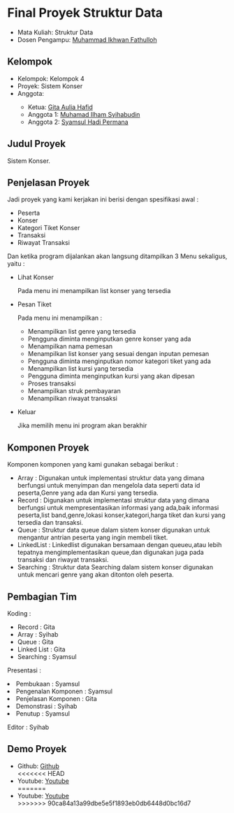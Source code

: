 # Final Proyek Struktur Data
<ul>
  <li>Mata Kuliah: Struktur Data</li>
  <li>Dosen Pengampu: <a href="https://github.com/Muhammad-Ikhwan-Fathulloh">Muhammad Ikhwan Fathulloh</a></li>
</ul>

## Kelompok
<ul>
  <li>Kelompok: Kelompok 4</li>
  <li>Proyek: Sistem Konser</li>
  <li>Anggota:</li>
  <ul>
    <li>Ketua: <a href="https://github.com/gitaaulia05">Gita Aulia Hafid</a></li>
    <li>Anggota 1: <a href="https://github.com/Syihab07">Muhamad Ilham Syihabudin</a></li>
    <li>Anggota 2: <a href="https://github.com/syamsulhadipermana">Syamsul Hadi Permana</a></li>
  </ul>
</ul>

## Judul Proyek
<p>Sistem Konser.</p>

## Penjelasan Proyek
<p>Jadi proyek yang kami kerjakan ini berisi dengan spesifikasi awal : </p>
<ul>
  <li>Peserta</li>
  <li>Konser</li>
  <li>Kategori Tiket Konser</li>
  <li>Transaksi</li>
  <li>Riwayat Transaksi</li>
</ul>

<p>Dan ketika program dijalankan akan langsung ditampilkan 3 Menu sekaligus, yaitu :</p>
<ul>
  <li>Lihat Konser</li>
  <p>Pada menu ini menampilkan list konser yang tersedia</p>
  <p></p>
  <li>Pesan Tiket</li>
  <p>Pada menu ini menampilkan :</p>
   <ul>
    <li>Menampilkan list genre yang tersedia</li>
    <li>Pengguna diminta menginputkan genre konser yang ada</li>
    <li>Menampilkan nama pemesan</li>
    <li>Menampilkan list konser yang sesuai dengan inputan pemesan</li>
    <li>Pengguna diminta menginputkan nomor kategori tiket yang ada</li>
    <li>Menampilkan list kursi yang tersedia</li>
    <li>Pengguna diminta menginputkan kursi yang akan dipesan</li>
    <li>Proses transaksi</li>
    <li>Menampilkan struk pembayaran</li>
    <li>Menampilkan riwayat transaksi</li>
  </ul>
   <p></p>
  <li>Keluar</li>
  <p>Jika memilih menu ini program akan berakhir</p>
</ul>

## Komponen Proyek
<p>Komponen komponen yang kami gunakan sebagai berikut :</p>
<ul>
  <li>Array      : Digunakan untuk implementasi struktur data yang dimana berfungsi untuk menyimpan dan mengelola data seperti data id peserta,Genre yang ada dan Kursi yang tersedia.</li>
  <li>Record     : Digunakan untuk implementasi struktur data yang dimana berfungsi untuk mempresentasikan informasi yang ada,baik informasi peserta,list band,genre,lokasi konser,kategori,harga tiket dan kursi yang tersedia dan transaksi.</li>
  <li>Queue      : Struktur data queue dalam sistem konser digunakan untuk mengantur antrian peserta yang ingin membeli tiket.</li>
  <li>LinkedList : Linkedlist digunakan bersamaan dengan queueu,atau lebih tepatnya mengimplementasikan queue,dan digunakan juga pada transaksi dan riwayat transaksi.</li>
  <li>Searching  : Struktur data Searching dalam sistem konser digunakan untuk mencari genre yang akan ditonton oleh peserta.</li>
</ul>


## Pembagian Tim
<p>Koding : </p>
<ul>
  <li>Record      : Gita</li>
  <li>Array       : Syihab</li>
  <li>Queue       : Gita</li>
  <li>Linked List : Gita</li>
  <li>Searching   : Syamsul</li>
</ul>
<p></p>
<p>Presentasi : </p>
  <li>Pembukaan                 : Syamsul</li>
  <li>Pengenalan Komponen       : Syamsul</li>
  <li>Penjelasan Komponen       : Gita</li>
  <li>Demonstrasi               : Syihab</li>
  <li>Penutup                   : Syamsul</li>
</ul>
<p></p>
<P>Editor : Syihab</P>

## Demo Proyek
<ul>
  <li>Github: <a href="https://github.com/gitaaulia05/Sistem-Konser">Github</a></li>
<<<<<<< HEAD
  <li>Youtube: <a href="https://youtu.be/aW9H2O1w3oA?si=6c88IhL3MVRFAN8F">Youtube</a></li>
=======
  <li>Youtube: <a href="https://youtu.be/aW9H2O1w3oA">Youtube</a></li>
>>>>>>> 90ca84a13a99dbe5e5f1893eb0db6448d0bc16d7
</ul>
